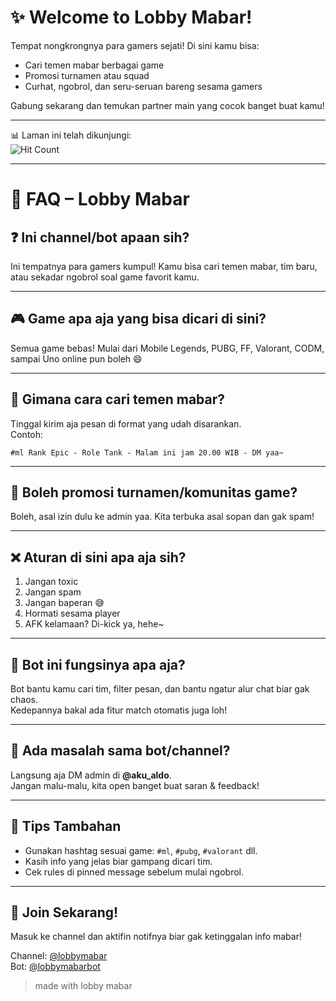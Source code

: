# ✨ Welcome to Lobby Mabar!

Tempat nongkrongnya para gamers sejati! Di sini kamu bisa:
- Cari temen mabar berbagai game
- Promosi turnamen atau squad
- Curhat, ngobrol, dan seru-seruan bareng sesama gamers

Gabung sekarang dan temukan partner main yang cocok banget buat kamu!

---

📊 Laman ini telah dikunjungi:  
![Hit Count](https://hits.seeyoufarm.com/api/count/incr/badge.svg?url=https%3A%2F%2Fmabar.netlify.app&count_bg=%2300C2FF&title_bg=%23555555&icon=counter.svg&icon_color=%23FFFFFF&title=Visitors&edge_flat=false)


---


# 📖 FAQ – Lobby Mabar

## ❓ Ini channel/bot apaan sih?  
Ini tempatnya para gamers kumpul! Kamu bisa cari temen mabar, tim baru, atau sekadar ngobrol soal game favorit kamu.

---

## 🎮 Game apa aja yang bisa dicari di sini?  
Semua game bebas! Mulai dari Mobile Legends, PUBG, FF, Valorant, CODM, sampai Uno online pun boleh 😄

---

## 👥 Gimana cara cari temen mabar?  
Tinggal kirim aja pesan di format yang udah disarankan.  
Contoh:
```
#ml Rank Epic - Role Tank - Malam ini jam 20.00 WIB - DM yaa~
```

---

## 🧩 Boleh promosi turnamen/komunitas game?  
Boleh, asal izin dulu ke admin yaa. Kita terbuka asal sopan dan gak spam!

---

## ❌ Aturan di sini apa aja sih?  
1. Jangan toxic  
2. Jangan spam  
3. Jangan baperan 😅  
4. Hormati sesama player  
5. AFK kelamaan? Di-kick ya, hehe~

---

## 🤖 Bot ini fungsinya apa aja?  
Bot bantu kamu cari tim, filter pesan, dan bantu ngatur alur chat biar gak chaos.  
Kedepannya bakal ada fitur match otomatis juga loh!

---


## 🧪 Ada masalah sama bot/channel?  
Langsung aja DM admin di **@aku_aldo**.  
Jangan malu-malu, kita open banget buat saran & feedback!

---

## 💼 Tips Tambahan  
- Gunakan hashtag sesuai game: `#ml`, `#pubg`, `#valorant` dll.  
- Kasih info yang jelas biar gampang dicari tim.  
- Cek rules di pinned message sebelum mulai ngobrol.  

---

## 🔗 Join Sekarang!  
Masuk ke channel dan aktifin notifnya biar gak ketinggalan info mabar!

Channel: [@lobbymabar](https://t.me/lobbymabar)  
Bot: [@lobbymabarbot](https://t.me/lobbymabarbot)

> made with lobby mabar